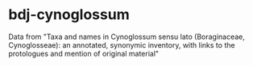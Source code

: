 # bdj-cynoglossum
Data from "Taxa and names in Cynoglossum sensu lato (Boraginaceae, Cynoglosseae): an annotated, synonymic inventory, with links to the protologues and mention of original material"
